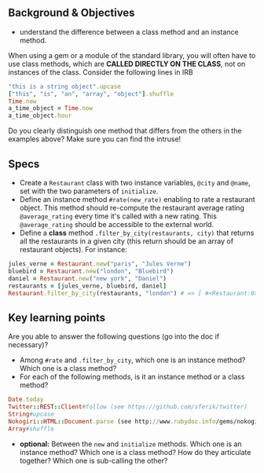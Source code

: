 ## Background & Objectives

- understand the difference between a class method and an instance method.

When using a gem or a module of the standard library, you will often have to use class methods, which are **CALLED DIRECTLY ON THE CLASS**, not on instances of the class. Consider the following lines in IRB

```ruby
"this is a string object".upcase
["this", "is", "an", "array", "object"].shuffle
Time.now
a_time_object = Time.now
a_time_object.hour
```

Do you clearly distinguish one method that differs from the others in the examples above? Make sure you can find the intruse!

## Specs
- Create a `Restaurant` class with two instance variables, `@city` and `@name`, set with the two parameters of `initialize`.
- Define an instance method `#rate(new_rate)` enabling to rate a restaurant object. This method should re-compute the restaurant average rating `@average_rating` every time it's called with a new rating. This `@average_rating` should be accessible to the external world.
- Define a **class** method `.filter_by_city(restaurants, city)` that returns all the restaurants in a given city (this return should be an array of restaurant objects). For instance:

```ruby
jules_verne = Restaurant.new("paris", "Jules Verne")
bluebird = Restaurant.new("london", "Bluebird")
daniel = Restaurant.new("new york", "Daniel")
restaurants = [jules_verne, bluebird, daniel]
Restaurant.filter_by_city(restaurants, "london") # => [ #<Restaurant:0x007f9a43bb7eb8 @city="london", @name="Bluebird"> ]
```

## Key learning points

Are you able to answer the following questions (go into the doc if necessary)?

- Among `#rate` and `.filter_by_city`, which one is an instance method? Which one is a class method?
- For each of the following methods, is it an instance method or a class method?

```ruby
Date.today
Twitter::REST::Client#follow (see https://github.com/sferik/twitter)
String#upcase
Nokogiri::HTML::Document.parse (see http://www.rubydoc.info/gems/nokogiri/Nokogiri/XML/Document)
Array#shuffle
```

- **optional:** Between the `new` and `initialize` methods. Which one is an instance method? Which one is a class method? How do they articulate together? Which one is sub-calling the other?
